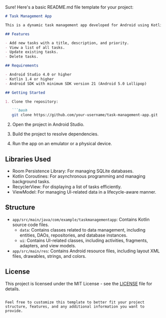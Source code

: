 Sure! Here's a basic README.md file template for your project:

```markdown
# Task Management App

This is a dynamic task management app developed for Android using Kotlin and various key components of Android development, including SQLite databases with Room library, Kotlin Coroutines, RecyclerView, and ViewModel.

## Features

- Add new tasks with a title, description, and priority.
- View a list of all tasks.
- Update existing tasks.
- Delete tasks.

## Requirements

- Android Studio 4.0 or higher
- Kotlin 1.4 or higher
- Android SDK with minimum SDK version 21 (Android 5.0 Lollipop)

## Getting Started

1. Clone the repository:

   ```bash
   git clone https://github.com/your-username/task-management-app.git
   ```

2. Open the project in Android Studio.

3. Build the project to resolve dependencies.

4. Run the app on an emulator or a physical device.

## Libraries Used

- Room Persistence Library: For managing SQLite databases.
- Kotlin Coroutines: For asynchronous programming and managing background tasks.
- RecyclerView: For displaying a list of tasks efficiently.
- ViewModel: For managing UI-related data in a lifecycle-aware manner.

## Structure

- `app/src/main/java/com/example/taskmanagementapp`: Contains Kotlin source code files.
  - `data`: Contains classes related to data management, including entities, DAOs, repositories, and database instances.
  - `ui`: Contains UI-related classes, including activities, fragments, adapters, and view models.
- `app/src/main/res`: Contains Android resource files, including layout XML files, drawables, strings, and colors.

## License

This project is licensed under the MIT License - see the [LICENSE](LICENSE) file for details.
```

Feel free to customize this template to better fit your project structure, features, and any additional information you want to provide.
